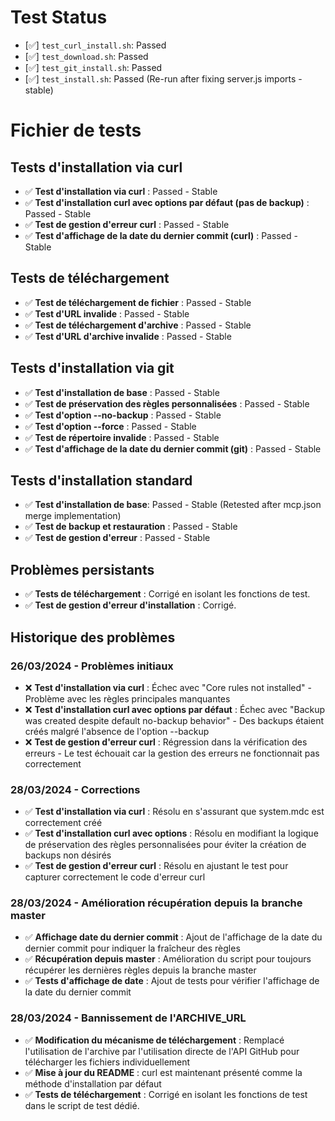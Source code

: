 # Test Status

- [✅] `test_curl_install.sh`: Passed
- [✅] `test_download.sh`: Passed
- [✅] `test_git_install.sh`: Passed
- [✅] `test_install.sh`: Passed (Re-run after fixing server.js imports - stable)

# Fichier de tests

## Tests d'installation via curl
- ✅ **Test d'installation via curl** : Passed - Stable
- ✅ **Test d'installation curl avec options par défaut (pas de backup)** : Passed - Stable
- ✅ **Test de gestion d'erreur curl** : Passed - Stable
- ✅ **Test d'affichage de la date du dernier commit (curl)** : Passed - Stable

## Tests de téléchargement
- ✅ **Test de téléchargement de fichier** : Passed - Stable
- ✅ **Test d'URL invalide** : Passed - Stable
- ✅ **Test de téléchargement d'archive** : Passed - Stable
- ✅ **Test d'URL d'archive invalide** : Passed - Stable

## Tests d'installation via git
- ✅ **Test d'installation de base** : Passed - Stable
- ✅ **Test de préservation des règles personnalisées** : Passed - Stable
- ✅ **Test d'option --no-backup** : Passed - Stable
- ✅ **Test d'option --force** : Passed - Stable
- ✅ **Test de répertoire invalide** : Passed - Stable
- ✅ **Test d'affichage de la date du dernier commit (git)** : Passed - Stable

## Tests d'installation standard
- ✅ **Test d'installation de base**: Passed - Stable (Retested after mcp.json merge implementation)
- ✅ **Test de backup et restauration** : Passed - Stable
- ✅ **Test de gestion d'erreur** : Passed - Stable

## Problèmes persistants
- ✅ **Tests de téléchargement** : Corrigé en isolant les fonctions de test.
- ✅ **Test de gestion d'erreur d'installation** : Corrigé.

## Historique des problèmes

### 26/03/2024 - Problèmes initiaux
- ❌ **Test d'installation via curl** : Échec avec "Core rules not installed" - Problème avec les règles principales manquantes
- ❌ **Test d'installation curl avec options par défaut** : Échec avec "Backup was created despite default no-backup behavior" - Des backups étaient créés malgré l'absence de l'option --backup
- ❌ **Test de gestion d'erreur curl** : Régression dans la vérification des erreurs - Le test échouait car la gestion des erreurs ne fonctionnait pas correctement

### 28/03/2024 - Corrections
- ✅ **Test d'installation via curl** : Résolu en s'assurant que system.mdc est correctement créé
- ✅ **Test d'installation curl avec options** : Résolu en modifiant la logique de préservation des règles personnalisées pour éviter la création de backups non désirés
- ✅ **Test de gestion d'erreur curl** : Résolu en ajustant le test pour capturer correctement le code d'erreur curl

### 28/03/2024 - Amélioration récupération depuis la branche master
- ✅ **Affichage date du dernier commit** : Ajout de l'affichage de la date du dernier commit pour indiquer la fraîcheur des règles
- ✅ **Récupération depuis master** : Amélioration du script pour toujours récupérer les dernières règles depuis la branche master
- ✅ **Tests d'affichage de date** : Ajout de tests pour vérifier l'affichage de la date du dernier commit

### 28/03/2024 - Bannissement de l'ARCHIVE_URL
- ✅ **Modification du mécanisme de téléchargement** : Remplacé l'utilisation de l'archive par l'utilisation directe de l'API GitHub pour télécharger les fichiers individuellement
- ✅ **Mise à jour du README** : curl est maintenant présenté comme la méthode d'installation par défaut
- ✅ **Tests de téléchargement** : Corrigé en isolant les fonctions de test dans le script de test dédié. 